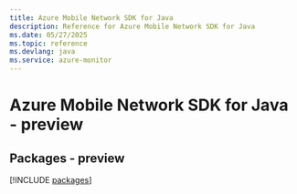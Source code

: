 ```yaml
---
title: Azure Mobile Network SDK for Java
description: Reference for Azure Mobile Network SDK for Java
ms.date: 05/27/2025
ms.topic: reference
ms.devlang: java
ms.service: azure-monitor
---
```

# Azure Mobile Network SDK for Java - preview
## Packages - preview
[!INCLUDE [packages](mobile-network-index.md)]